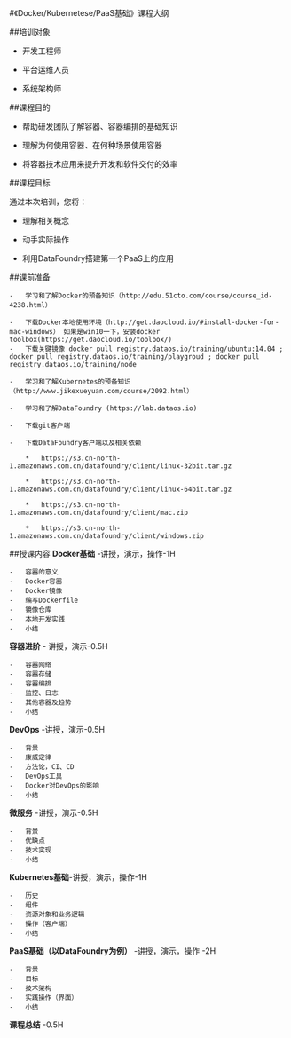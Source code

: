 #《Docker/Kubernetese/PaaS基础》课程大纲

##培训对象

 -   开发工程师

 -   平台运维人员

 -   系统架构师

##课程目的

-   帮助研发团队了解容器、容器编排的基础知识

-   理解为何使用容器、在何种场景使用容器

-   将容器技术应用来提升开发和软件交付的效率

##课程目标

通过本次培训，您将：

-   理解相关概念

-   动手实际操作

-   利用DataFoundry搭建第一个PaaS上的应用

##课前准备

    -   学习和了解Docker的预备知识（http://edu.51cto.com/course/course_id-4238.html）

    -   下载Docker本地使用环境（http://get.daocloud.io/#install-docker-for-mac-windows） 如果是win10一下，安装docker toolbox(https://get.daocloud.io/toolbox/)
    -   下载关键镜像 docker pull registry.dataos.io/training/ubuntu:14.04 ; docker pull registry.dataos.io/training/playgroud ; docker pull registry.dataos.io/training/node

    -   学习和了解Kubernetes的预备知识（http://www.jikexueyuan.com/course/2092.html）

    -   学习和了解DataFoundry (https://lab.dataos.io)
    
    -   下载git客户端

    -   下载DataFoundry客户端以及相关依赖

        *   https://s3.cn-north-1.amazonaws.com.cn/datafoundry/client/linux-32bit.tar.gz

        *   https://s3.cn-north-1.amazonaws.com.cn/datafoundry/client/linux-64bit.tar.gz

        *   https://s3.cn-north-1.amazonaws.com.cn/datafoundry/client/mac.zip

        *   https://s3.cn-north-1.amazonaws.com.cn/datafoundry/client/windows.zip

##授课内容
**Docker基础** -讲授，演示，操作-1H
	
	-   容器的意义
	-   Docker容器
	-   Docker镜像
	-   编写Dockerfile
	-   镜像仓库
	-   本地开发实践 
	-   小结                                                                                               
**容器进阶**   - 讲授，演示-0.5H
	
	-   容器网络
	-   容器存储
	-   容器编排
	-   监控、日志
	-   其他容器及趋势   
	-   小结                                        
                                                                                                   
                                                                                                   

  **DevOps**  -讲授，演示-0.5H
	
	-   背景
	-   康威定律
	-   方法论，CI、CD
	-   DevOps工具
	-   Docker对DevOps的影响   
	-   小结                                  
                                                                                                   
                                                                                                   

  **微服务** -讲授，演示-0.5H
	
	-   背景
	-   优缺点
	-   技术实现
	-   小结                                                     
                                                                                                   
                                                                                                   

  **Kubernetes基础**-讲授，演示，操作-1H
	
	-   历史
	-   组件
	-   资源对象和业务逻辑
	-   操作（客户端）
	-   小结                                                     
                                                                                                   
                                                                                                   

  **PaaS基础（以DataFoundry为例）**   -讲授，演示，操作  -2H
	
	-   背景
	-   目标 
	-   技术架构
	-   实践操作（界面）    
	-   小结
**课程总结** -0.5H                              
                                                                                                   



